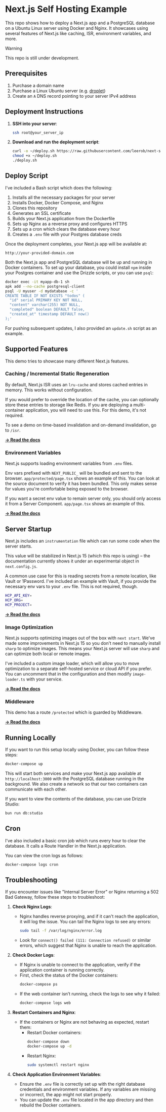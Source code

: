 # Next.js Self Hosting Example

This repo shows how to deploy a Next.js app and a PostgreSQL database on a Ubuntu Linux server using Docker and Nginx. It showcases using several features of Next.js like caching, ISR, environment variables, and more.

> [!WARNING]  
> This repo is still under development.

## Prerequisites

1. Purchase a domain name
2. Purchase a Linux Ubuntu server (e.g. [droplet](https://www.digitalocean.com/products/droplets))
3. Create an `A` DNS record pointing to your server IPv4 address

## Deployment Instructions

1. **SSH into your server**:

   ```bash
   ssh root@your_server_ip
   ```

2. **Download and run the deployment script**:

   ```bash
   curl -o ~/deploy.sh https://raw.githubusercontent.com/leerob/next-self-host/main/deploy.sh
   chmod +x ~/deploy.sh
   ./deploy.sh
   ```

## Deploy Script

I've included a Bash script which does the following:

1. Installs all the necessary packages for your server
1. Installs Docker, Docker Compose, and Nginx
1. Clones this repository
1. Generates an SSL certificate
1. Builds your Next.js application from the Dockerfile
1. Sets up Nginx as a reverse proxy and configures HTTPS
1. Sets up a cron which clears the database every hour
1. Creates a `.env` file with your Postgres database creds

Once the deployment completes, your Next.js app will be available at:

```
http://your-provided-domain.com
```

Both the Next.js app and PostgreSQL database will be up and running in Docker containers. To set up your database, you could install `npm` inside your Postgres container and use the Drizzle scripts, or you can use `psql`:

```bash
docker exec -it myapp-db-1 sh
apk add --no-cache postgresql-client
psql -U myuser -d mydatabase -c '
CREATE TABLE IF NOT EXISTS "todos" (
  "id" serial PRIMARY KEY NOT NULL,
  "content" varchar(255) NOT NULL,
  "completed" boolean DEFAULT false,
  "created_at" timestamp DEFAULT now()
);'
```

For pushing subsequent updates, I also provided an `update.sh` script as an example.

## Supported Features

This demo tries to showcase many different Next.js features.

### Caching / Incremental Static Regeneration

By default, Next.js ISR uses an `lru-cache` and stores cached entries in memory. This works without configuration.

If you would prefer to override the location of the cache, you can optionally store these entries to storage like Redis. If you are deploying a multi-container application, you will need to use this. For this demo, it's not required.

To see a demo on time-based invalidation and on-demand invalidation, go to `/isr`.

[**→ Read the docs**](https://nextjs.org/docs/app/building-your-application/deploying#caching-and-isr)

### Environment Variables

Next.js supports loading environment variables from `.env` files.

Env vars prefixed with `NEXT_PUBLIC_` will be bundled and sent to the browser. `app/protected/page.tsx` shows an example of this. You can look at the source document to verify it has been bundled. This only makes sense for values you're comfortable being exposed to the browser.

If you want a secret env value to remain server only, you should only access it from a Server Component. `app/page.tsx` shows an example of this.

[**→ Read the docs**](https://nextjs.org/docs/app/building-your-application/deploying#environment-variables)

## Server Startup

Next.js includes an `instrumentation` file which can run some code when the server starts.

This value will be stabilized in Next.js 15 (which this repo is using) – the documentation currently shows it under an experimental object in `next.config.js`.

A common use case for this is reading secrets from a remote location, like Vault or 1Password. I've included an example with Vault, if you provide the necessary env vars to your `.env` file. This is not required, though.

```bash
HCP_API_KEY=
HCP_ORG=
HCP_PROJECT=
```

[**→ Read the docs**](https://nextjs.org/docs/app/building-your-application/optimizing/instrumentation)

### Image Optimization

Next.js supports optimizing images out of the box with `next start`. We've made some improvements in Next.js 15 so you don't need to manually install `sharp` to optimize images. This means your Next.js server will use `sharp` and can optimize both local or remote images.

I've included a custom image loader, which will allow you to move optimization to a separate self-hosted service or cloud API if you prefer. You can uncomment that in the configuration and then modify `image-loader.ts` with your service.

[**→ Read the docs**](https://nextjs.org/docs/app/building-your-application/deploying#image-optimization)

### Middleware

This demo has a route `/protected` which is guarded by Middleware.

[**→ Read the docs**](https://nextjs.org/docs/app/building-your-application/deploying#middleware)

## Running Locally

If you want to run this setup locally using Docker, you can follow these steps:

```bash
docker-compose up
```

This will start both services and make your Next.js app available at `http://localhost:3000` with the PostgreSQL database running in the background. We also create a network so that our two containers can communicate with each other.

If you want to view the contents of the database, you can use Drizzle Studio:

```bash
bun run db:studio
```

## Cron

I've also included a basic cron job which runs every hour to clear the database. It calls a Route Handler in the Next.js application.

You can view the cron logs as follows:

```bash
docker-compose logs cron
```

## Troubleshooting

If you encounter issues like "Internal Server Error" or Nginx returning a 502 Bad Gateway, follow these steps to troubleshoot:

1. **Check Nginx Logs**:

   - Nginx handles reverse proxying, and if it can't reach the application, it will log the issue. You can tail the Nginx logs to see any errors:
     ```bash
     sudo tail -f /var/log/nginx/error.log
     ```
   - Look for `connect() failed (111: Connection refused)` or similar errors, which suggest that Nginx is unable to reach the application.

2. **Check Docker Logs**:

   - If Nginx is unable to connect to the application, verify if the application container is running correctly.
   - First, check the status of the Docker containers:
     ```bash
     docker-compose ps
     ```
   - If the web container isn’t running, check the logs to see why it failed:
     ```bash
     docker-compose logs web
     ```

3. **Restart Containers and Nginx**:

   - If the containers or Nginx are not behaving as expected, restart them:
     - Restart Docker containers:
       ```bash
       docker-compose down
       docker-compose up -d
       ```
     - Restart Nginx:
       ```bash
       sudo systemctl restart nginx
       ```

4. **Check Application Environment Variables**:
   - Ensure the `.env` file is correctly set up with the right database credentials and environment variables. If any variables are missing or incorrect, the app might not start properly.
   - You can update the `.env` file located in the app directory and then rebuild the Docker containers.
